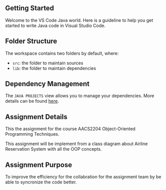 ## Getting Started

Welcome to the VS Code Java world. Here is a guideline to help you get started to write Java code in Visual Studio Code.

## Folder Structure

The workspace contains two folders by default, where:

- `src`: the folder to maintain sources
- `lib`: the folder to maintain dependencies

## Dependency Management

The `JAVA PROJECTS` view allows you to manage your dependencies. More details can be found [here](https://github.com/microsoft/vscode-java-dependency#manage-dependencies).

## Assignment Details

This the assignment for the course AACS2204 Object-Oriented Programming Techniques.

This assignment will be implement from a class diagram about Airline Reservation System with all the OOP concepts.

## Assignment Purpose

To improve the efficiency for the collabration for the assignment team by be able to syncronize the code better.


